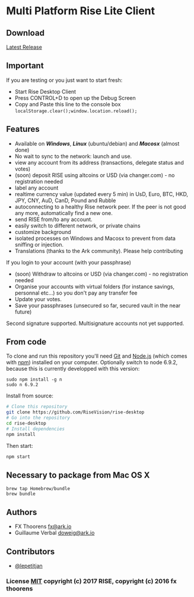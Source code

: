 # Multi Platform Rise Lite Client

## Download
[Latest Release](https://github.com/RiseVision/rise-desktop/releases)

## Important
If you are testing or you just want to start fresh:
* Start Rise Desktop Client
* Press CONTROL+D to open up the Debug Screen
* Copy and Paste this line to the console box `localStorage.clear();window.location.reload();`

## Features
* Available on ***Windows***, ***Linux*** (ubuntu/debian) and ***Macosx*** (almost done)
* No wait to sync to the network: launch and use.
* view any account from its address (transactions, delegate status and votes)
* (soon) deposit RISE using altcoins or USD (via changer.com) - no registration needed
* label any account
* realtime currency value (updated every 5 min) in UsD, Euro, BTC, HKD, JPY, CNY, AuD, CanD, Pound and Rubble
* autoconnecting to a healthy Rise network peer. If the peer is not good any more, automatically find a new one.
* send RISE from/to any account.
* easily switch to different network, or private chains
* customize background
* isolated processes on Windows and Macosx to prevent from data sniffing or injection.
* Translations (thanks to the Ark community). Please help contributing

If you login to your account (with your passphrase)
* (soon) Withdraw to altcoins or USD (via changer.com) - no registration needed
* Organise your accounts with virtual folders (for instance savings, personnal etc...) so you don't pay any transfer fee
* Update your votes.
* Save your passphrases (unsecured so far, secured vault in the near future)

Second signature supported. Multisignature accounts not yet supported.

## From code

To clone and run this repository you'll need [Git](https://git-scm.com) and [Node.js](https://nodejs.org/en/download/) (which comes with [npm](http://npmjs.com)) installed on your computer. Optionally switch to node 6.9.2, because this is currently developped with this version:
```
sudo npm install -g n
sudo n 6.9.2
```

Install from source:
```bash
# Clone this repository
git clone https://github.com/RiseVision/rise-desktop
# Go into the repository
cd rise-desktop
# Install dependencies 
npm install
```

Then start:
```bash
npm start
```

## Necessary to package from Mac OS X

```
brew tap Homebrew/bundle
brew bundle
```

## Authors
- FX Thoorens <fx@ark.io>
- Guillaume Verbal <doweig@ark.io>

## Contributors
- [@lepetitjan](https://twitter.com/lepetitjan)

### License [MIT](LICENSE.md) copyright (c) 2017 RISE, copyright (c) 2016 fx thoorens
